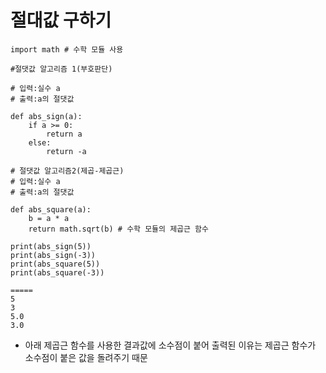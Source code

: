 # 절대값 구하기

```
import math # 수학 모듈 사용

#절댓값 알고리즘 1(부호판단)

# 입력:실수 a
# 출력:a의 절댓값

def abs_sign(a):
    if a >= 0:
        return a
    else:
        return -a
    
# 절댓값 알고리즘2(제곱-제곱근)
# 입력:실수 a
# 출력:a의 절댓값

def abs_square(a):
    b = a * a
    return math.sqrt(b) # 수학 모듈의 제곱근 함수
	
print(abs_sign(5))
print(abs_sign(-3))
print(abs_square(5))
print(abs_square(-3))

=====
5
3
5.0
3.0
```
* 아래 제곱근 함수를 사용한 결과값에 소수점이 붙어 출력된 이유는 제곱근 함수가 소수점이 붙은 값을 돌려주기 때문